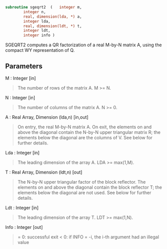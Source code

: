 ```fortran
subroutine sgeqrt2	(	integer	m,
		integer	n,
		real, dimension(lda, *)	a,
		integer	lda,
		real, dimension(ldt, *)	t,
		integer	ldt,
		integer	info )
```

 SGEQRT2 computes a QR factorization of a real M-by-N matrix A,
 using the compact WY representation of Q.

## Parameters
M : Integer [in]
> The number of rows of the matrix A.  M >= N.

N : Integer [in]
> The number of columns of the matrix A.  N >= 0.

A : Real Array, Dimension (lda,n) [in,out]
> On entry, the real M-by-N matrix A.  On exit, the elements on and
> above the diagonal contain the N-by-N upper triangular matrix R; the
> elements below the diagonal are the columns of V.  See below for
> further details.

Lda : Integer [in]
> The leading dimension of the array A.  LDA >= max(1,M).

T : Real Array, Dimension (ldt,n) [out]
> The N-by-N upper triangular factor of the block reflector.
> The elements on and above the diagonal contain the block
> reflector T; the elements below the diagonal are not used.
> See below for further details.

Ldt : Integer [in]
> The leading dimension of the array T.  LDT >= max(1,N).

Info : Integer [out]
> = 0: successful exit
> < 0: if INFO = -i, the i-th argument had an illegal value


